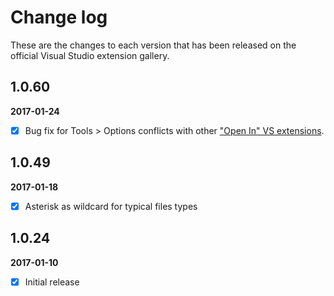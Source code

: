 # Change log

These are the changes to each version that has been released on the official Visual Studio extension gallery.

## 1.0.60

**2017-01-24** 

- [x] Bug fix for Tools > Options conflicts with other ["Open In" VS extensions](https://marketplace.visualstudio.com/search?term=trevellick&target=VS&sortBy=Relevance).

## 1.0.49

**2017-01-18** 

- [x] Asterisk as wildcard for typical files types

## 1.0.24

**2017-01-10** 

- [x] Initial release
